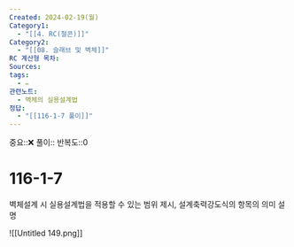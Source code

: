 ```yaml
---
Created: 2024-02-19(월)
Category1:
  - "[[4. RC(철콘)]]"
Category2:
  - "[[08. 슬래브 및 벽체]]"
RC 계산형 목차: 
Sources: 
tags:
  - ✏️
관련노트:
  - 벽체의 실용설계법
정답:
  - "[[116-1-7 풀이]]"
---
```

중요::❌
풀이::
반복도::0
#  116-1-7

벽체설계 시 실용설계법을 적용할 수 있는 범위 제시, 설계축력강도식의 항목의 의미 설명

![[Untitled 149.png]]